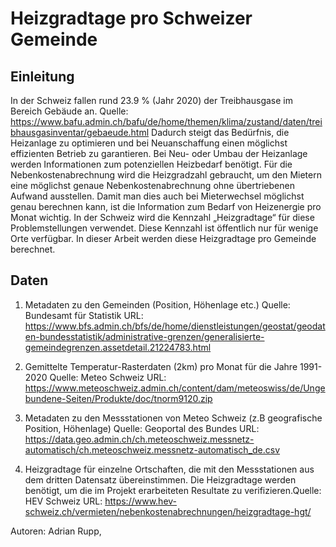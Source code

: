 # Heizgradtage pro Schweizer Gemeinde

## Einleitung
In der Schweiz fallen rund 23.9 % (Jahr 2020) der Treibhausgase im Bereich Gebäude an. Quelle: https://www.bafu.admin.ch/bafu/de/home/themen/klima/zustand/daten/treibhausgasinventar/gebaeude.html
Dadurch steigt das Bedürfnis, die Heizanlage zu optimieren und bei Neuanschaffung einen möglichst effizienten Betrieb zu garantieren. Bei Neu- oder Umbau der Heizanlage werden Informationen zum potenziellen Heizbedarf benötigt.
Für die Nebenkostenabrechnung wird die Heizgradzahl gebraucht, um den Mietern eine möglichst genaue Nebenkostenabrechnung ohne übertriebenen Aufwand ausstellen. Damit man dies auch bei Mieterwechsel möglichst genau berechnen kann, ist die Information zum Bedarf von Heizenergie pro Monat wichtig. 
In der Schweiz wird die Kennzahl „Heizgradtage“ für diese Problemstellungen verwendet. Diese Kennzahl ist öffentlich nur für wenige Orte verfügbar. In dieser Arbeit werden diese Heizgradtage pro Gemeinde berechnet. 


## Daten
1. Metadaten zu den Gemeinden (Position, Höhenlage etc.)​
Quelle: Bundesamt für Statistik​
URL: https://www.bfs.admin.ch/bfs/de/home/dienstleistungen/geostat/geodaten-bundesstatistik/administrative-grenzen/generalisierte-gemeindegrenzen.assetdetail.21224783.html​

2. Gemittelte Temperatur-Rasterdaten (2km) pro Monat​ für die Jahre 1991-2020
Quelle: Meteo Schweiz​
URL: https://www.meteoschweiz.admin.ch/content/dam/meteoswiss/de/Ungebundene-Seiten/Produkte/doc/tnorm9120.zip​

3. Metadaten zu den Messstationen von Meteo Schweiz (z.B geografische Position, Höhenlage)​
Quelle: Geoportal des Bundes​
URL: https://data.geo.admin.ch/ch.meteoschweiz.messnetz-automatisch/ch.meteoschweiz.messnetz-automatisch_de.csv​

4. Heizgradtage für einzelne Ortschaften, die mit den Messstationen aus dem dritten Datensatz übereinstimmen. Die Heizgradtage werden benötigt, um die im Projekt erarbeiteten Resultate zu verifizieren.​
Quelle: HEV Schweiz​
URL: https://www.hev-schweiz.ch/vermieten/nebenkostenabrechnungen/heizgradtage-hgt/​

Autoren:
Adrian Rupp, 
